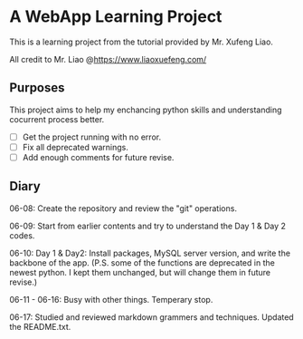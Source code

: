 # A WebApp Learning Project

This is a learning project from the tutorial provided by Mr. Xufeng Liao.

All credit to Mr. Liao @https://www.liaoxuefeng.com/

##  Purposes

This project aims to help my enchancing python skills and understanding cocurrent process better.

- [ ] Get the project running with no error.
- [ ] Fix all deprecated warnings.
- [ ] Add enough comments for future revise.

##  Diary

06-08: Create the repository and review the "git" operations.

06-09: Start from earlier contents and try to understand the Day 1 & Day 2 codes.

06-10: Day 1 & Day2: Install packages, MySQL server version, and write the backbone of the app. (P.S. some of the functions are deprecated in the newest python. I kept them unchanged, but will change them in future revise.)

06-11 - 06-16: Busy with other things. Temperary stop. 

06-17: Studied and reviewed markdown grammers and techniques. Updated the README.txt. 
